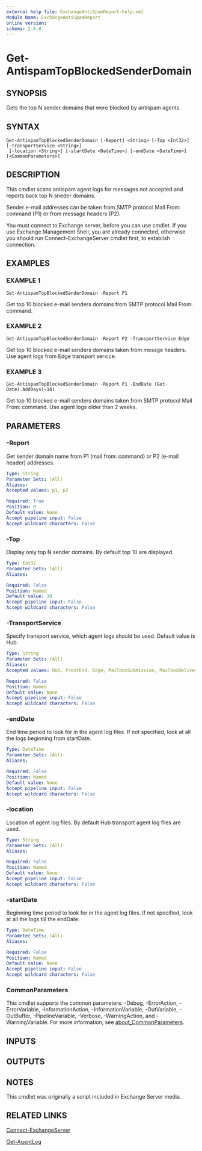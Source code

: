 ```yaml
---
external help file: ExchangeAntiSpamReport-help.xml
Module Name: ExchangeAntiSpamReport
online version:
schema: 2.0.0
---
```


# Get-AntispamTopBlockedSenderDomain

## SYNOPSIS
Gets the top N sender domains that were blocked by antispam agents.

## SYNTAX

```
Get-AntispamTopBlockedSenderDomain [-Report] <String> [-Top <Int32>] [-TransportService <String>]
 [-location <String>] [-startDate <DateTime>] [-endDate <DateTime>] [<CommonParameters>]
```

## DESCRIPTION
This cmdlet scans antispam agent logs for messages not accepted and reports back top N sneder domains.

Sender e-mail addresses can be taken from SMTP protocol Mail From: command (P1) or from message headers (P2).

You must connect to Exchange server, before you can use cmdlet. 
If you use Exchange Management Shell,
you are already connected, otherwise you should run Connect-ExchangeServer cmdlet first, to establish connection.

## EXAMPLES

### EXAMPLE 1
```
Get-AntispamTopBlockedSenderDomain -Report P1
```

Get top 10 blocked e-mail senders domains from SMTP protocol Mail From: command.

### EXAMPLE 2
```
Get-AntispamTopBlockedSenderDomain -Report P2 -TransportService Edge
```

Get top 10 blocked e-mail senders domains taken from messge headers. 
Use agent logs from Edge transport service.

### EXAMPLE 3
```
Get-AntispamTopBlockedSenderDomain -Report P1 -EndDate (Get-Date).AddDays(-14)
```

Get top 10 blocked e-mail senders domains taken from SMTP protocol Mail From: command. 
Use agent logs older than 2 weeks.

## PARAMETERS

### -Report
Get sender domain name from P1 (mail from: command) or P2 (e-mail header) addresses.

```yaml
Type: String
Parameter Sets: (All)
Aliases:
Accepted values: p1, p2

Required: True
Position: 0
Default value: None
Accept pipeline input: False
Accept wildcard characters: False
```

### -Top
Display only top N sender domains. 
By default top 10 are displayed.

```yaml
Type: Int32
Parameter Sets: (All)
Aliases:

Required: False
Position: Named
Default value: 10
Accept pipeline input: False
Accept wildcard characters: False
```

### -TransportService
Specify transport service, which agent logs should be used. 
Default value is Hub.

```yaml
Type: String
Parameter Sets: (All)
Aliases:
Accepted values: Hub, FrontEnd, Edge, MailboxSubmission, MailboxDelivery

Required: False
Position: Named
Default value: None
Accept pipeline input: False
Accept wildcard characters: False
```

### -endDate
End time period to look for in the agent log files.
If not specified, look at all the logs beginning from startDate.

```yaml
Type: DateTime
Parameter Sets: (All)
Aliases:

Required: False
Position: Named
Default value: None
Accept pipeline input: False
Accept wildcard characters: False
```

### -location
Location of agent log files. 
By default Hub transport agent log files are used.

```yaml
Type: String
Parameter Sets: (All)
Aliases:

Required: False
Position: Named
Default value: None
Accept pipeline input: False
Accept wildcard characters: False
```

### -startDate
Beginning time period to look for in the agent log files.
If not specified, look at all the logs till the endDate.

```yaml
Type: DateTime
Parameter Sets: (All)
Aliases:

Required: False
Position: Named
Default value: None
Accept pipeline input: False
Accept wildcard characters: False
```

### CommonParameters
This cmdlet supports the common parameters: -Debug, -ErrorAction, -ErrorVariable, -InformationAction, -InformationVariable, -OutVariable, -OutBuffer, -PipelineVariable, -Verbose, -WarningAction, and -WarningVariable. For more information, see [about_CommonParameters](http://go.microsoft.com/fwlink/?LinkID=113216).

## INPUTS

## OUTPUTS

## NOTES

This cmdlet was originally a script included in Exchange Server media.

## RELATED LINKS

[Connect-ExchangeServer](Connect-ExchangeServer.md)

[Get-AgentLog](https://technet.microsoft.com/en-us/library/aa996044)
